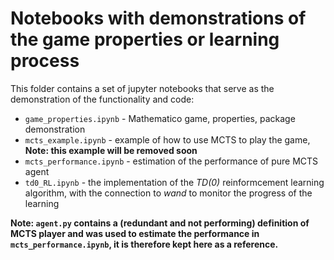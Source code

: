 # Notebooks with demonstrations of the game properties or learning process

This folder contains a set of jupyter notebooks that serve
as the demonstration of the functionality and code:

* `game_properties.ipynb` - Mathematico game, properties, package demonstration
* `mcts_example.ipynb` - example of how to use MCTS to play the game, **Note:
    this example will be removed soon**
* `mcts_performance.ipynb` - estimation of the performance of pure MCTS
    agent
* `td0_RL.ipynb` - the implementation of the *TD(0)* reinformcement learning
    algorithm, with the connection to *wand* to monitor the progress
    of the learning


**Note: `agent.py` contains a (redundant and not performing) definition
of MCTS player and was used to estimate the performance in
`mcts_performance.ipynb`, it is therefore kept here as a reference.**
